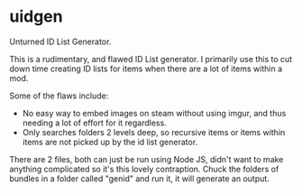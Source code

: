 # uidgen
Unturned ID List Generator.

This is a rudimentary, and flawed ID List generator.
I primarily use this to cut down time creating ID lists for items when there are a lot of items within a mod.

Some of the flaws include:
- No easy way to embed images on steam without using imgur, and thus needing a lot of effort for it regardless.
- Only searches folders 2 levels deep, so recursive items or items within items are not picked up by the id list generator.


There are 2 files, both can just be run using Node JS, didn't want to make anything complicated so it's this lovely contraption.
Chuck the folders of bundles in a folder called "genid" and run it, it will generate an output.

